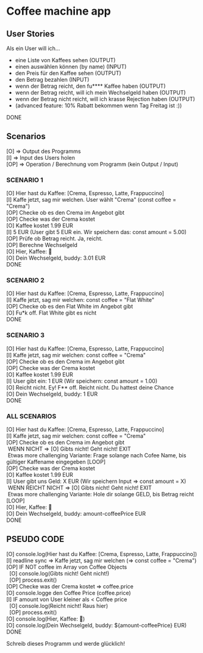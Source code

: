 # Coffee machine app

## User Stories

Als ein User will ich...
- eine Liste von Kaffees sehen (OUTPUT)
- einen auswählen können (by name) (INPUT)
- den Preis für den Kaffee sehen (OUTPUT)
- den Betrag bezahlen (INPUT)
- wenn der Betrag reicht, den fu**** Kaffee haben (OUTPUT)
- wenn der Betrag reicht, will ich mein Wechselgeld haben (OUTPUT)
- wenn der Betrag nicht reicht, will ich krasse Rejection haben (OUTPUT)
- (advanced feature: 10% Rabatt bekommen wenn Tag Freitag ist :))

DONE

## Scenarios

[O] => Output des Programms<br />
[I] => Input des Users holen<br />
[OP] => Operation / Berechnung vom Programm (kein Output / Input)<br />

### SCENARIO 1

[O] Hier hast du Kaffee: [Crema, Espresso, Latte, Frappuccino]<br />
[I] Kaffe jetzt, sag mir welchen. User wählt "Crema" (const coffee = "Crema")<br />
[OP] Checke ob es den Crema im Angebot gibt<br />
[OP] Checke was der Crema kostet<br />
[O] Kaffee kostet 1.99 EUR<br />
[I] 5 EUR (User gibt 5 EUR ein. Wir speichern das: const amount = 5.00)<br />
[OP] Prüfe ob Betrag reicht. Ja, reicht.<br />
[OP] Berechne Wechselgeld<br />
[O] Hier, Kaffee: 🍜<br />
[O] Dein Wechselgeld, buddy: 3.01 EUR<br />
DONE


### SCENARIO 2

[O] Hier hast du Kaffee: [Crema, Espresso, Latte, Frappuccino]<br />
[I] Kaffe jetzt, sag mir welchen: const coffee = "Flat White"<br />
[OP] Checke ob es den Flat White im Angebot gibt<br />
[O] Fu*k off. Flat White gibt es nicht<br />
DONE

### SCENARIO 3

[O] Hier hast du Kaffee: [Crema, Espresso, Latte, Frappuccino]<br />
[I] Kaffe jetzt, sag mir welchen: const coffee = "Crema"<br />
[OP] Checke ob es den Crema im Angebot gibt<br />
[OP] Checke was der Crema kostet<br />
[O] Kaffee kostet 1.99 EUR<br />
[I] User gibt ein: 1 EUR (Wir speichern: const amount = 1.00)<br />
[O] Reicht nicht. Ey! F** off. Reicht nicht. Du hattest deine Chance<br />
[O] Dein Wechselgeld, buddy: 1 EUR<br />
DONE


### ALL SCENARIOS

[O] Hier hast du Kaffee: [Crema, Espresso, Latte, Frappuccino]<br />
[I] Kaffe jetzt, sag mir welchen: const coffee = "Crema"<br />
[OP] Checke ob es den Crema im Angebot gibt<br />
&nbsp;WENN NICHT => [O] Gibts nicht! Geht nicht! EXIT<br />
&nbsp;Etwas more challenging Variante: Frage solange nach Cofee Name, bis gültiger Kaffename eingegeben [LOOP]<br />
[OP] Checke was der Crema kostet<br />
[O] Kaffee kostet 1.99 EUR<br />
[I] User gibt uns Geld: X EUR (Wir speichern Input => const amount = X)<br />
&nbsp;WENN REICHT NICHT => [O] Gibts nicht! Geht nicht! EXIT<br />
&nbsp;Etwas more challenging Variante: Hole dir solange GELD, bis Betrag reicht [LOOP]<br />
[O] Hier, Kaffee: 🍜<br />
[O] Dein Wechselgeld, buddy: amount-coffeePrice EUR<br />
DONE<br />

## PSEUDO CODE

[O] console.log(Hier hast du Kaffee: [Crema, Espresso, Latte, Frappuccino])<br />
[I] readline sync => Kaffe jetzt, sag mir welchen (=> const coffee = "Crema")<br />
[OP] IF NOT coffee im Array von Coffee Objects<br />
&nbsp;&nbsp;[O] console.log(Gibts nicht! Geht nicht!)<br />
&nbsp;&nbsp;[OP] process.exit()<br />
[OP] Checke was der Crema kostet => coffee.price<br />
[O] console.logge den Coffee Price (coffee.price)<br />
[I] IF amount von User kleiner als < Coffee price<br />
&nbsp;&nbsp;[O] console.log(Reicht nicht! Raus hier)<br />
&nbsp;&nbsp;[OP] process.exit()<br />
[O] console.log(Hier, Kaffee: 🍜)<br />
[O] console.log(Dein Wechselgeld, buddy: ${amount-coffeePrice} EUR)<br />
DONE<br />

Schreib dieses Programm und werde glücklich!
